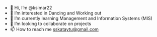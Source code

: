 - 👋 Hi, I’m @ksimar22
- 👀 I’m interested in Dancing and Working out
- 🌱 I’m currently learning Management and Information Systems (MIS)
- 💞️ I’m looking to collaborate on projects
- 📫 How to reach me sskataytu@gmail.com

<!---
ksimar22/ksimar22 is a ✨ special ✨ repository because its `README.md` (this file) appears on your GitHub profile.
You can click the Preview link to take a look at your changes.
--->

